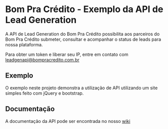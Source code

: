 # Bom Pra Crédito - Exemplo da API de Lead Generation

A API de Lead Generation do Bom Pra Crédito possibilita aos parceiros do Bom Pra Crédito submeter, consultar e acompanhar o status de leads para nossa plataforma.

Para obter um token e liberar seu IP, entre em contato com leadgenapi@bompracredito.com.br

## Exemplo

O exemplo neste projeto demonstra a utilização de API utilizando um site simples feito com jQuery e bootstrap.

## Documentação
A documentação da API pode ser encontrada no nosso [wiki]

[wiki]:http://wiki.bompracredito.com.br/

